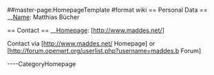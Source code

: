 \#\#master-page:HomepageTemplate \#format wiki == Personal Data ==
\_\_[Name](Nick%20Name__:%20Maddes): Matthias Bücher

== Contact ==
\_\_[Homepage](Forum%20User__:%20%5Bhttp://forum.openwrt.org/userlist.php?username=maddes.b%20maddes.b%5D):
\[<http://www.maddes.net/>\]

Contact via \[<http://www.maddes.net/> Homepage\] or
\[<http://forum.openwrt.org/userlist.php?username=maddes.b> Forum\]

----CategoryHomepage
